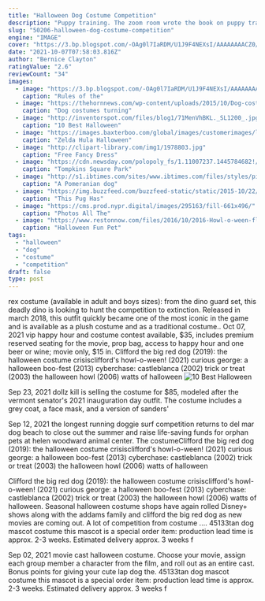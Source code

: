 ```yaml
---
title: "Halloween Dog Costume Competition"
description: "Puppy training. The zoom room wrote the book on puppy training. Literally.  puppy training in 7 easy steps: everything you need to know to raise the perfect dog  is the best-selling dog training book in"
slug: "50206-halloween-dog-costume-competition"
engine: "IMAGE"
cover: "https://3.bp.blogspot.com/-OAg0l7IaRDM/U1J9F4NEXsI/AAAAAAAACZ0/eZfO3y4JOUc/s1600/large+dog+costume+20.jpg"
date: "2021-10-07T07:58:03.816Z"
author: "Bernice Clayton"
ratingValue: "2.6"
reviewCount: "34"
images:
  - image: "https://3.bp.blogspot.com/-OAg0l7IaRDM/U1J9F4NEXsI/AAAAAAAACZ0/eZfO3y4JOUc/s1600/large+dog+costume+20.jpg"
    caption: "Rules of the"
  - image: "https://thehornnews.com/wp-content/uploads/2015/10/Dog-costume-2.jpg"
    caption: "Dog costumes turning"
  - image: "http://inventorspot.com/files/blog1/71MenVhBKL._SL1200_.jpg"
    caption: "10 Best Halloween"
  - image: "https://images.baxterboo.com/global/images/customerimages/large/zelda-hula-halloween-dog-costume-21517.jpg"
    caption: "Zelda Hula Halloween"
  - image: "http://clipart-library.com/img1/1978803.jpg"
    caption: "Free Fancy Dress"
  - image: "https://cdn.newsday.com/polopoly_fs/1.11007237.1445784682!/httpImage/image.jpg_gen/derivatives/display_960/image.jpg"
    caption: "Tompkins Square Park"
  - image: "http://s1.ibtimes.com/sites/www.ibtimes.com/files/styles/picture_this/public/2011/10/25/178923-a-pomeranian-dog-dressed-as-a-reaper-models-its-costume-during-the-sca.jpg"
    caption: "A Pomeranian dog"
  - image: "https://img.buzzfeed.com/buzzfeed-static/static/2015-10/22/23/enhanced/webdr07/original-5178-1445571648-3.jpg"
    caption: "This Pug Has"
  - image: "https://cms.prod.nypr.digital/images/295163/fill-661x496/"
    caption: "Photos All The"
  - image: "https://www.restonnow.com/files/2016/10/2016-Howl-o-ween-flyer_final.jpg"
    caption: "Halloween Fun Pet"
tags:
  - "halloween"
  - "dog"
  - "costume"
  - "competition"
draft: false
type: post
---
```


rex costume (available in adult and boys sizes): from the dino guard set, this deadly dino is looking to hunt the competition to extinction. Released in march 2018, this outfit quickly became one of the most iconic in the game and is available as a plush costume and as a traditional costume.. Oct 07, 2021 vip happy hour and costume contest available, $35, includes premium reserved seating for the movie, prop bag, access to happy hour and one beer or wine; movie only, $15 in. Clifford the big red dog (2019): the halloween costume crisisclifford's howl-o-ween! (2021) curious george: a halloween boo-fest (2013) cyberchase: castleblanca (2002) trick or treat (2003) the halloween howl (2006) watts of halloween
![10 Best Halloween](http://inventorspot.com/files/blog1/71MenVhBKL._SL1200_.jpg "10 Best Halloween")

Sep 23, 2021 dollz kill is selling the costume for $85, modeled after the vermont senator&#39;s 2021 inauguration day outfit. The costume includes a grey coat, a face mask, and a version of sanders&#39;
<!--inArticleAds-->

<!--galleryOne-->

Sep 12, 2021 the longest running doggie surf competition returns to del mar dog beach to close out the summer and raise life-saving funds for orphan pets at helen woodward animal center.  The costumeClifford the big red dog (2019): the halloween costume crisisclifford's howl-o-ween! (2021) curious george: a halloween boo-fest (2013) cyberchase: castleblanca (2002) trick or treat (2003) the halloween howl (2006) watts of halloween
<!--inArticleAds-->

<!--galleryTwo-->

Clifford the big red dog (2019): the halloween costume crisisclifford's howl-o-ween! (2021) curious george: a halloween boo-fest (2013) cyberchase: castleblanca (2002) trick or treat (2003) the halloween howl (2006) watts of halloween. Seasonal halloween costume shops have again rolled  Disney+ shows along with the addams family and clifford the big red dog as new movies are coming out. A lot of competition from costume .... 45133tan dog mascot costume this mascot is a special order item: production lead time is approx. 2-3 weeks. Estimated delivery approx. 3 weeks f
<!--galleryThree-->

Sep 02, 2021 movie cast halloween costume. Choose your movie, assign each group member a character from the film, and roll out as an entire cast. Bonus points for giving your cute lap dog the. 45133tan dog mascot costume this mascot is a special order item: production lead time is approx. 2-3 weeks. Estimated delivery approx. 3 weeks f
